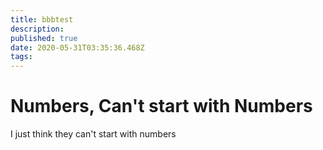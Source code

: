 ```yaml
---
title: bbbtest
description: 
published: true
date: 2020-05-31T03:35:36.468Z
tags: 
---
```


# Numbers, Can't start with Numbers
I just think they can't start with numbers
